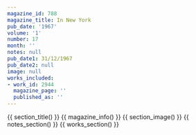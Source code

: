 ```yaml
---
magazine_id: 788
magazine_title: In New York
pub_date: '1967'
volume: '1'
number: 17
month: ''
notes: null
pub_date1: 31/12/1967
pub_date2: null
image: null
works_included:
- work_id: 2944
  magazine_page: ''
  published_as: ''
---
```


{{ section_title() }}
{{ magazine_info() }}
{{ section_image() }}
{{ notes_section() }}
{{ works_section() }}
